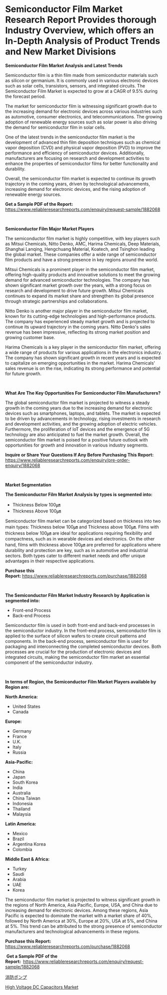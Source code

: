 <p><h1>Semiconductor Film Market Research Report Provides thorough Industry Overview, which offers an In-Depth Analysis of Product Trends and New Market Divisions</h1></p><p><strong>Semiconductor Film Market Analysis and Latest Trends</strong></p>
<p><p>Semiconductor film is a thin film made from semiconductor materials such as silicon or germanium. It is commonly used in various electronic devices such as solar cells, transistors, sensors, and integrated circuits. The Semiconductor Film Market is expected to grow at a CAGR of 9.5% during the forecast period.</p><p>The market for semiconductor film is witnessing significant growth due to the increasing demand for electronic devices across various industries such as automotive, consumer electronics, and telecommunications. The growing adoption of renewable energy sources such as solar power is also driving the demand for semiconductor film in solar cells.</p><p>One of the latest trends in the semiconductor film market is the development of advanced thin film deposition techniques such as chemical vapor deposition (CVD) and physical vapor deposition (PVD) to improve the performance and efficiency of semiconductor devices. Additionally, manufacturers are focusing on research and development activities to enhance the properties of semiconductor films for better functionality and durability.</p><p>Overall, the semiconductor film market is expected to continue its growth trajectory in the coming years, driven by technological advancements, increasing demand for electronic devices, and the rising adoption of renewable energy sources.</p></p>
<p><strong>Get a Sample PDF of the Report:&nbsp;</strong> <a href="https://www.reliableresearchreports.com/enquiry/request-sample/1882068">https://www.reliableresearchreports.com/enquiry/request-sample/1882068</a></p>
<p>&nbsp;</p>
<p><strong>Semiconductor Film Major Market Players</strong></p>
<p><p>The semiconductor film market is highly competitive, with key players such as Mitsui Chemicals, Nitto Denko, AMC, Harima Chemicals, Deep Materials, Shanghai Lanqing, Hengchuang Material, Koatech, and Tsinghon leading the global market. These companies offer a wide range of semiconductor film products and have a strong presence in key regions around the world.</p><p>Mitsui Chemicals is a prominent player in the semiconductor film market, offering high-quality products and innovative solutions to meet the growing demand for advanced semiconductor technologies. The company has shown significant market growth over the years, with a strong focus on research and development to drive future growth. Mitsui Chemicals continues to expand its market share and strengthen its global presence through strategic partnerships and collaborations.</p><p>Nitto Denko is another major player in the semiconductor film market, known for its cutting-edge technologies and high-performance products. The company has experienced steady market growth and is projected to continue its upward trajectory in the coming years. Nitto Denko's sales revenue has been impressive, reflecting its strong market position and growing customer base.</p><p>Harima Chemicals is a key player in the semiconductor film market, offering a wide range of products for various applications in the electronics industry. The company has shown significant growth in recent years and is expected to capitalize on emerging opportunities in the market. Harima Chemicals' sales revenue is on the rise, indicating its strong performance and potential for future growth.</p></p>
<p>&nbsp;</p>
<p><strong>What Are The Key Opportunities For Semiconductor Film Manufacturers?</strong></p>
<p><p>The global semiconductor film market is projected to witness a steady growth in the coming years due to the increasing demand for electronic devices such as smartphones, laptops, and tablets. The market is expected to be driven by advancements in technology, rising investments in research and development activities, and the growing adoption of electric vehicles. Furthermore, the proliferation of IoT devices and the emergence of 5G technology are also anticipated to fuel the market growth. Overall, the semiconductor film market is poised for a positive future outlook with opportunities for growth and innovation in various industry segments.</p></p>
<p><strong>Inquire or Share Your Questions If Any Before Purchasing This Report:</strong> <a href="https://www.reliableresearchreports.com/enquiry/pre-order-enquiry/1882068">https://www.reliableresearchreports.com/enquiry/pre-order-enquiry/1882068</a></p>
<p>&nbsp;</p>
<p><strong>Market Segmentation</strong></p>
<p><strong>The Semiconductor Film Market Analysis by types is segmented into:</strong></p>
<p><ul><li>Thickness Below 100㎛</li><li>Thickness Above 100㎛</li></ul></p>
<p><p>Semiconductor film market can be categorized based on thickness into two main types: Thickness below 100㎛ and Thickness above 100㎛. Films with thickness below 100㎛ are ideal for applications requiring flexibility and compactness, such as in wearable devices and electronics. On the other hand, films with thickness above 100㎛ are preferred for applications where durability and protection are key, such as in automotive and industrial sectors. Both types cater to different market needs and offer unique advantages in their respective applications.</p></p>
<p><strong>Purchase this Report:&nbsp;</strong><a href="https://www.reliableresearchreports.com/purchase/1882068">https://www.reliableresearchreports.com/purchase/1882068</a></p>
<p>&nbsp;</p>
<p><strong>The Semiconductor Film Market Industry Research by Application is segmented into:</strong></p>
<p><ul><li>Front-end Process</li><li>Back-end Process</li></ul></p>
<p><p>Semiconductor film is used in both front-end and back-end processes in the semiconductor industry. In the front-end process, semiconductor film is applied to the surface of silicon wafers to create circuit patterns and components. In the back-end process, semiconductor film is used for packaging and interconnecting the completed semiconductor devices. Both processes are crucial for the production of electronic devices and integrated circuits, making the semiconductor film market an essential component of the semiconductor industry.</p></p>
<p>&nbsp;</p>
<p><strong>In terms of Region, the Semiconductor Film Market Players available by Region are:</strong></p>
<p>
    <p> <strong> North America: </strong>
        <ul>
            <li>United States</li>
            <li>Canada</li>
        </ul>
        </p> 
    <p> <strong> Europe: </strong>
        <ul>
            <li>Germany</li>
            <li>France</li>
            <li>U.K.</li>
            <li>Italy</li>
            <li>Russia</li>
        </ul>
        </p> 
    <p> <strong> Asia-Pacific: </strong>
        <ul>
            <li>China</li>
            <li>Japan</li>
            <li>South Korea</li>
            <li>India</li>
            <li>Australia</li>
            <li>China Taiwan</li>
            <li>Indonesia</li>
            <li>Thailand</li>
            <li>Malaysia</li>
        </ul>
        </p> 
    <p> <strong> Latin America: </strong>
        <ul>
            <li>Mexico</li>
            <li>Brazil</li>
            <li>Argentina Korea</li>
            <li>Colombia</li>
        </ul>
        </p> 
    <p> <strong> Middle East & Africa: </strong>
        <ul>
            <li>Turkey</li>
            <li>Saudi</li>
            <li>Arabia</li>
            <li>UAE</li>
            <li>Korea</li>
        </ul>
    </p>
    </p>
<p><p>The semiconductor film market is projected to witness significant growth in the regions of North America, Asia Pacific, Europe, USA, and China due to increasing demand for electronic devices. Among these regions, Asia Pacific is expected to dominate the market with a market share of 40%, followed by North America at 30%, Europe at 20%, USA at 5%, and China at 5%. This trend can be attributed to the strong presence of semiconductor manufacturers and technological advancements in these regions.</p></p>
<p><strong>Purchase this Report: </strong><a href="https://www.reliableresearchreports.com/purchase/1882068">https://www.reliableresearchreports.com/purchase/1882068</a></p>
<p>&nbsp;<strong>Get a Sample PDF of the Report:&nbsp;&nbsp;</strong><a href="https://www.reliableresearchreports.com/enquiry/request-sample/1882068">https://www.reliableresearchreports.com/enquiry/request-sample/1882068</a></p>
<p><strong></strong></p>
<p><p><a href="https://github.com/dzy793153605/Market-Research-Report-List-1/blob/main/203601911901.md">消防ポンプ</a></p><p><a href="https://github.com/WillieWoodard/Market-Research-Report-List-4/blob/main/high-voltage-dc-capacitors-market.md">High Voltage DC Capacitors Market</a></p></p>